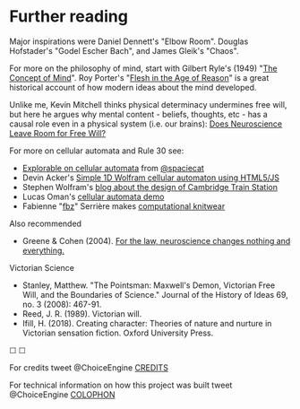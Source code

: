 # Further reading

Major inspirations were Daniel Dennett's "Elbow Room". Douglas Hofstader's "Godel Escher Bach", and James Gleik's "Chaos".

For more on the philosophy of mind, start with Gilbert Ryle's (1949) "[The Concept of Mind](https://en.wikipedia.org/wiki/The_Concept_of_Mind)". Roy Porter's "[Flesh in the Age of Reason](https://www.goodreads.com/book/show/479533.Flesh_in_the_Age_of_Reason)" is a great historical account of how modern ideas about the mind developed.

Unlike me, Kevin Mitchell thinks physical determinacy undermines free will, but here he argues why mental content - beliefs, thoughts, etc - has a causal role even in a physical system (i.e. our brains): [Does Neuroscience Leave Room for Free Will?](https://www.sciencedirect.com/science/article/pii/S0166223618301553)

For more on cellular automata and Rule 30 see:
 * [Explorable on cellular automata](https://spaciecat.github.io/cells/) from [@spaciecat](https://twitter.com/spaciecat)
 * Devin Acker's [Simple 1D Wolfram cellular automaton using HTML5/JS ](http://devinacker.github.io/celldemo/)
 * Stephen Wolfram's [blog about the design of Cambridge Train Station](http://blog.stephenwolfram.com/2017/06/oh-my-gosh-its-covered-in-rule-30s/)
* Lucas Oman's [cellular automata demo](http://lucasoman.com/files/projects/caeditor/caed.php)
* Fabienne "[fbz](https://twitter.com/fbz)" Serrière makes [computational knitwear](https://twitter.com/knityak)

Also recommended
* Greene & Cohen (2004). [For the law, neuroscience changes nothing and everything.](https://www.ncbi.nlm.nih.gov/pmc/articles/PMC1693457/)

Victorian Science
* Stanley, Matthew. "The Pointsman: Maxwell's Demon, Victorian Free Will, and the Boundaries of Science." Journal of the History of Ideas 69, no. 3 (2008): 467-91.
* Reed, J. R. (1989). Victorian will.
* Ifill, H. (2018). Creating character: Theories of nature and nurture in Victorian sensation fiction. Oxford University Press.

&#9744; &#9744;

For credits tweet @ChoiceEngine [CREDITS](https://twitter.com/intent/tweet?text=@ChoiceEngine%20CREDITS)

For technical information on how this project was built tweet @ChoiceEngine [COLOPHON](https://twitter.com/intent/tweet?text=@ChoiceEngine%20COLOPHON)

